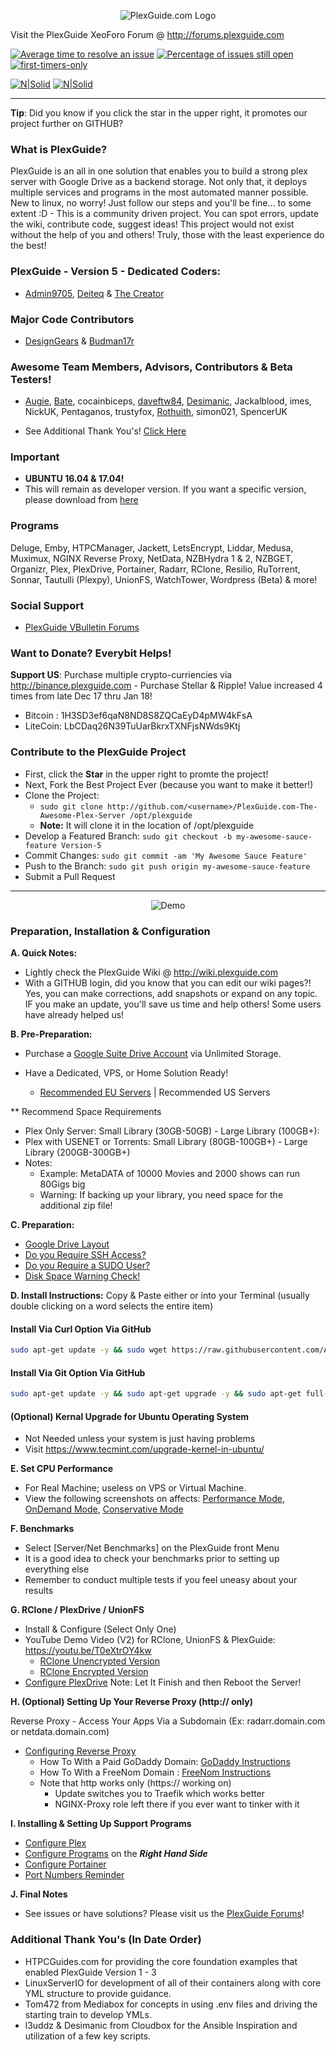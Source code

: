 <p align="center">
  <img src="https://github.com/Admin9705/PlexGuide.com-The-Awesome-Plex-Server/blob/Version-5/scripts/plexguide-logo5.PNG?raw=true" alt="PlexGuide.com Logo"/>
</p>

Visit the PlexGuide XeoForo Forum @ http://forums.plexguide.com

[![Average time to resolve an issue](http://isitmaintained.com/badge/resolution/admin9705/PlexGuide.com-The-Awesome-Plex-Server.svg)](http://isitmaintained.com/project/admin9705/PlexGuide.com-The-Awesome-Plex-Server "Average time to resolve an issue") [![Percentage of issues still open](http://isitmaintained.com/badge/open/admin9705/PlexGuide.com-The-Awesome-Plex-Server.svg)](http://isitmaintained.com/project/admin9705/PlexGuide.com-The-Awesome-Plex-Server "Percentage of issues still open") [![first-timers-only](http://img.shields.io/badge/first--timers--only-friendly-blue.svg?style=flat-square)](http://www.firsttimersonly.com/)

[![N|Solid](https://camo.githubusercontent.com/348b82630f4f5be3c775c9caed3bb5765b0b3018/687474703a2f2f692e696d6775722e636f6d2f785370773438322e706e67)](https://forums.plexguide.com/index.php?categories/issues-bugs.7/) [![N|Solid](https://camo.githubusercontent.com/653f9f8e115242dddb8f6282d17c8ef550844294/687474703a2f2f692e696d6775722e636f6d2f6d464f304f75582e706e67)](https://forums.plexguide.com/index.php?categories/suggestions.8/)

----------------------------------------------------------------------

**Tip**: Did you know if you click the star in the upper right, it promotes our project further on GITHUB?

### What is PlexGuide? ###

PlexGuide is an all in one solution that enables you to build a strong plex server with Google Drive as a backend storage.  Not only that, it deploys multiple services and programs in the most automated manner possible.  New to linux, no worry!  Just follow our steps and you'll be fine... to some extent :D - This is a community driven project. You can spot errors, update the wiki, contribute code, suggest ideas! This project would not exist without the help of you and others! Truly, those with the least experience do the best!

### PlexGuide - Version 5 - Dedicated Coders:
- [Admin9705](https://github.com/Admin9705), [Deiteq](https://github.com/Deiteq) & [The Creator](https://github.com/TheCreatorzOne)

### Major Code Contributors
- [DesignGears](https://github.com/designgears) & [Budman17r](https://github.com/Budman17r)

### Awesome Team Members, Advisors, Contributors & Beta Testers!
- [Augie](https://github.com/AugusDogus), [Bate](https://github.com/batedk), cocainbiceps, [daveftw84](https://github.com/daveftw84), [Desimanic](https://github.com/desimaniac), Jackalblood, imes, NickUK, Pentaganos, trustyfox, [Rothuith](https://github.com/Rothuith), simon021, SpencerUK

- See Additional Thank You's! [Click Here](https://github.com/Admin9705/PlexGuide.com-The-Awesome-Plex-Server/blob/Version-5/README.md#additional-thank-yous-in-date-order)

### Important
- **UBUNTU 16.04 & 17.04!**
- This will remain as developer version.  If you want a specific version, please download from [here](https://github.com/Admin9705/PlexGuide.com-The-Awesome-Plex-Server/releases)

### Programs ###
Deluge, Emby, HTPCManager, Jackett, LetsEncrypt, Liddar, Medusa, Muximux, NGINX Reverse Proxy, NetData, NZBHydra 1 & 2, NZBGET, Organizr, Plex, PlexDrive, Portainer, Radarr, RClone, Resilio, RuTorrent, Sonnar, Tautulli (Plexpy), UnionFS, WatchTower, Wordpress (Beta) & more!

### Social Support
- [PlexGuide VBulletin Forums](https://forums.plexguide.com)

### Want to Donate? Everybit Helps!

**Support US**: Purchase multiple crypto-curriencies via http://binance.plexguide.com - Purchase Stellar & Ripple! Value increased 4 times from late Dec 17 thru Jan 18!

- Bitcoin : 1H3SD3ef6qaN8ND8S8ZQCaEyD4pMW4kFsA
- LiteCoin: LbCDaq26N39TuUarBkrxTXNFjsNWds9Ktj

### Contribute to the PlexGuide Project
- First, click the **Star** in the upper right to promte the project!
- Next, Fork the Best Project Ever (because you want to make it better!)
- Clone the Project: 
  - ```sudo git clone http://github.com/<username>/PlexGuide.com-The-Awesome-Plex-Server /opt/plexguide```
  - **Note:** It will clone it in the location of /opt/plexguide
- Develop a Featured Branch: ```sudo git checkout -b my-awesome-sauce-feature Version-5```
- Commit Changes: ```sudo git commit -am 'My Awesome Sauce Feature' ```
- Push to the Branch: ```sudo git push origin my-awesome-sauce-feature```
- Submit a Pull Request

----------------------------------------------------------------------

<p align="center">
  <img src="https://github.com/Admin9705/PlexGuide.com-The-Awesome-Plex-Server/blob/Version-5/scripts/version24.png" alt="Demo"/>
</p>

### Preparation, Installation & Configuration

**A. Quick Notes:**
- Lightly check the PlexGuide Wiki @ http://wiki.plexguide.com
- With a GITHUB login, did you know that you can edit our wiki pages?! Yes, you can make corrections, add snapshots or expand on any topic. IF you make an update, you'll save us time and help others! Some users have already helped us!

**B. Pre-Preparation:**
- Purchase a [Google Suite Drive Account](https://gsuite.google.com) via Unlimited Storage.
- Have a Dedicated, VPS, or Home Solution Ready!

  - [Recommended EU Servers](https://github.com/Admin9705/PlexGuide.com-The-Awesome-Plex-Server/wiki/EU-Servers) | Recommended US Servers

** Recommend Space Requirements
- Plex Only Server: Small Library (30GB-50GB) - Large Library (100GB+):
- Plex with USENET or Torrents: Small Library (80GB-100GB+) - Large Library (200GB-300GB+)
- Notes:
  - Example:  MetaDATA of 10000 Movies and 2000 shows can run 80Gigs big 
  - Warning:  If backing up your library, you need space for the additional zip file!

**C. Preparation:**
 - [Google Drive Layout](https://github.com/Admin9705/PlexGuide.com-The-Awesome-Plex-Server/wiki/Google-Drive-Layout)
 - [Do you Require SSH Access?](https://github.com/Admin9705/PlexGuide.com-The-Awesome-Plex-Server/wiki/Access-via-SSH)
 - [Do you Require a SUDO User?](https://github.com/Admin9705/PlexGuide.com-The-Awesome-Plex-Server/wiki/Creating-a-SUDO-User)
 - [Disk Space Warning Check!](https://github.com/Admin9705/PlexGuide.com-The-Awesome-Plex-Server/wiki/Disk-Check-Warning!)

**D. Install Instructions:**
Copy & Paste either or into your Terminal (usually double clicking on a word selects the entire item)

#### Install Via Curl Option Via GitHub

```sh
sudo apt-get update -y && sudo wget https://raw.githubusercontent.com/Admin9705/PlexGuide.com-The-Awesome-Plex-Server/Version-5/scripts/curlinstall.sh && sudo bash ./curlinstall.sh
```

#### Install Via Git Option Via GitHub

```sh
sudo apt-get update -y && sudo apt-get upgrade -y && sudo apt-get full-upgrade -y && sudo apt-get install git -y && sudo apt-get install whiptail -y && sudo git clone https://github.com/Admin9705/PlexGuide.com-The-Awesome-Plex-Server.git /opt/plexguide && sudo bash /opt/plexg*/sc*/ins* && clear && echo "Execute PlexGuide Anytime By Typing: plexguide" && echo ""
```

#### (Optional) Kernal Upgrade for Ubuntu Operating System
- Not Needed unless your system is just having problems
- Visit https://www.tecmint.com/upgrade-kernel-in-ubuntu/

**E. Set CPU Performance**
- For Real Machine; useless on VPS or Virtual Machine. 
- View the following screenshots on affects: [Performance Mode](https://imgur.com/a/bdHMg), [OnDemand Mode](https://imgur.com/a/hriFS), [Conservative Mode](https://imgur.com/a/ES9tw)

**F. Benchmarks**
- Select [Server/Net Benchmarks] on the PlexGuide front Menu
- It is a good idea to check your benchmarks prior to setting up everything else
- Remember to conduct multiple tests if you feel uneasy about your results

**G. RClone / PlexDrive / UnionFS**
 - Install & Configure (Select Only One)
 - YouTube Demo Video (V2) for RClone, UnionFS & PlexGuide: https://youtu.be/T0eXtrOY4kw
   - [RClone Unencrypted Version](http://unrclone.plexguide.com)  
   - [RClone Encrypted Version](http://enrclone.plexguide.com)   
 - [Configure PlexDrive](http://plexdrive.plexguide.com) Note: Let It Finish and then Reboot the Server!

**H. (Optional) Setting Up Your Reverse Proxy (http:// only)**

Reverse Proxy - Access Your Apps Via a Subdomain (Ex: radarr.domain.com or netdata.domain.com)

 - [Configuring Reverse Proxy](https://github.com/Admin9705/PlexGuide.com-The-Awesome-Plex-Server/wiki/SSL-Reverse-Proxy)
    - How To With a Paid GoDaddy Domain: [GoDaddy Instructions](https://github.com/Admin9705/PlexGuide.com-The-Awesome-Plex-Server/wiki/Godaddy-Domain-to-IPv4-Instructions)
    - How To With a FreeNom Domain     : [FreeNom Instructions](https://github.com/Admin9705/PlexGuide.com-The-Awesome-Plex-Server/wiki/FreeNom-Domain-to-IPv4-Instructions)
    - Note that http works only (https:// working on)
      - Update switches you to Traefik which works better
      - NGINX-Proxy role left there if you ever want to tinker with it

**I. Installing & Setting Up Support Programs**

 - [Configure Plex](https://github.com/Admin9705/PlexGuide.com-The-Awesome-Plex-Server/wiki/Plex-Guide)
 - [Configure Programs](http://wiki.plexguide.com) on the ***Right Hand Side***
 - [Configure Portainer](https://github.com/Admin9705/PlexGuide.com-The-Awesome-Plex-Server/wiki/Portainer)
 - [Port Numbers Reminder](https://github.com/Admin9705/PlexGuide.com-The-Awesome-Plex-Server/wiki/Port-Assignments)

**J. Final Notes**
- See issues or have solutions? Please visit us the [PlexGuide Forums](https://forums.plexguide.com)!

### Additional Thank You's (In Date Order)

- HTPCGuides.com for providing the core foundation examples that enabled PlexGuide Version 1 - 3
- LinuxServerIO for development of all of their containers along with core YML structure to provide guidance. 
- Tom472 from Mediabox for concepts in using .env files and driving the starting train to develop YMLs.
- l3uddz & Desimanic from Cloudbox for the Ansible Inspiration and utilization of a few key scripts.
